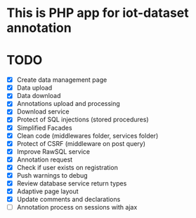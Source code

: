 This is PHP app for iot-dataset annotation
==================

# TODO
- [x] Create data management page
- [x] Data upload
- [x] Data download
- [x] Annotations upload and processing
- [x] Download service
- [x] Protect of SQL injections (stored procedures)
- [x] Simplified Facades
- [x] Clean code (middlewares folder, services folder)
- [x] Protect of CSRF (middleware on post query)
- [x] Improve RawSQL service
- [x] Annotation request
- [x] Check if user exists on registration
- [x] Push warnings to debug
- [x] Review database service return types
- [x] Adaptive page layout
- [x] Update comments and declarations
- [ ] Annotation process on sessions with ajax
